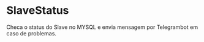 # SlaveStatus
Checa o status do Slave no MYSQL e envia mensagem por Telegrambot em caso de problemas.
